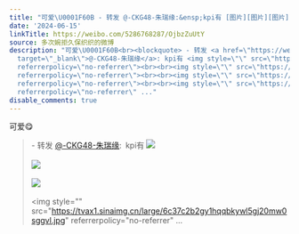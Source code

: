 ```yaml
---
title: "可爱\U0001F60B - 转发 @-CKG48-朱瑞缘:&ensp;kpi有 [图片][图片][图片][图片][图片][图片]"
date: '2024-06-15'
linkTitle: https://weibo.com/5286768287/OjbzZuUtY
source: 多次婉拒久保织织的微博
description: "可爱\U0001F60B<br><blockquote> - 转发 <a href=\"https://weibo.com/1815593650\"
  target=\"_blank\">@-CKG48-朱瑞缘</a>: kpi有 <img style=\"\" src=\"https://tvax3.sinaimg.cn/large/6c37c2b2gy1hqqbkwqmf6j20qe0sgn7s.jpg\"
  referrerpolicy=\"no-referrer\"><br><br><img style=\"\" src=\"https://tvax3.sinaimg.cn/large/6c37c2b2gy1hqqbkxuoltj20kv0sfn8m.jpg\"
  referrerpolicy=\"no-referrer\"><br><br><img style=\"\" src=\"https://tvax1.sinaimg.cn/large/6c37c2b2gy1hqqbkvaq6yj20ng0sgk3q.jpg\"
  referrerpolicy=\"no-referrer\"><br><br><img style=\"\" src=\"https://tvax1.sinaimg.cn/large/6c37c2b2gy1hqqbkywl5gj20mw0sggvl.jpg\"
  referrerpolicy=\"no-referrer\" ..."
disable_comments: true
---
```

可爱😋<br><blockquote> - 转发 <a href="https://weibo.com/1815593650" target="_blank">@-CKG48-朱瑞缘</a>: kpi有 <img style="" src="https://tvax3.sinaimg.cn/large/6c37c2b2gy1hqqbkwqmf6j20qe0sgn7s.jpg" referrerpolicy="no-referrer"><br><br><img style="" src="https://tvax3.sinaimg.cn/large/6c37c2b2gy1hqqbkxuoltj20kv0sfn8m.jpg" referrerpolicy="no-referrer"><br><br><img style="" src="https://tvax1.sinaimg.cn/large/6c37c2b2gy1hqqbkvaq6yj20ng0sgk3q.jpg" referrerpolicy="no-referrer"><br><br><img style="" src="https://tvax1.sinaimg.cn/large/6c37c2b2gy1hqqbkywl5gj20mw0sggvl.jpg" referrerpolicy="no-referrer" ...